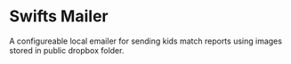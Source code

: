 Swifts Mailer
=============

A configureable local emailer for sending kids match reports using images stored in public dropbox folder.
